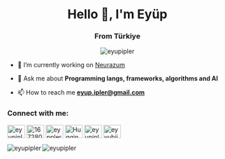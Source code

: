 <h1 align="center">Hello 👋, I'm Eyüp</h1>
<h3 align="center">From Türkiye</h3>

<p align="center"> <img src="https://komarev.com/ghpvc/?username=eyupipler&label=Views&color=525252&style=flat" alt="eyupipler" /> </p>

- 🔬 I’m currently working on [Neurazum](https://neurazum.com)

- 💬 Ask me about **Programming langs, frameworks, algorithms and AI**

- 📫 How to reach me **eyup.ipler@gmail.com**

<h3 align="left">Connect with me:</h3>
<p align="left">
<a href="https://linkedin.com/in/eyupipler" target="blank"><img align="center" src="https://raw.githubusercontent.com/rahuldkjain/github-profile-readme-generator/master/src/images/icons/Social/linked-in-alt.svg" alt="eyupipler" height="30" width="40" /></a>
<a href="https://stackoverflow.com/users/16728047" target="blank"><img align="center" src="https://raw.githubusercontent.com/rahuldkjain/github-profile-readme-generator/master/src/images/icons/Social/stack-overflow.svg" alt="16728047" height="30" width="40" /></a>
<a href="https://kaggle.com/eyppler" target="blank"><img align="center" src="[https://raw.githubusercontent.com/rahuldkjain/github-profile-readme-generator/master/src/images/icons/Social/kaggle.svg]" alt="eyppler" height="30" width="40" /></a>
<a href="https://huggingface.co/Neurazum" target="blank"><img align="center" src="[https://raw.githubusercontent.com/rahuldkjain/github-profile-readme-generator/master/src/images/icons/Social/huggingface.svg](https://huggingface.co/)" alt="Hugging Face" height="30" width="40" /></a>
<a href="https://instagram.com/eyupipler" target="blank"><img align="center" src="https://raw.githubusercontent.com/rahuldkjain/github-profile-readme-generator/master/src/images/icons/Social/instagram.svg" alt="eyupipler" height="30" width="40" /></a>
<a href="https://discord.gg/eyyubii" target="blank"><img align="center" src="https://raw.githubusercontent.com/rahuldkjain/github-profile-readme-generator/master/src/images/icons/Social/discord.svg" alt="eyyubii" height="30" width="40" /></a>
</p>

<p><img align="left" src="https://github-readme-stats.vercel.app/api/top-langs?username=eyupipler&show_icons=true&theme=dark&title_color=ff2424&text_color=d9d9d9&bg_color=000000&locale=en&layout=compact" alt="eyupipler" /></p>

<p>&nbsp;<img align="left" src="https://github-readme-stats.vercel.app/api?username=eyupipler&show_icons=true&theme=dark&title_color=ff2424&text_color=d9d9d9&bg_color=000000&locale=en" alt="eyupipler" /></p>
